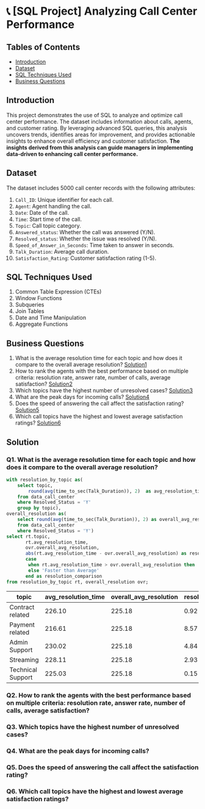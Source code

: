 # 📞 [SQL Project] Analyzing Call Center Performance 

## Tables of Contents
- [Introduction](#introduction)
- [Dataset](#dataset)
- [SQL Techniques Used](#sql-techniques-used)
- [Business Questions](#business-questions)

  
## Introduction
This project demonstrates the use of SQL to analyze and optimize call center performance. The dataset includes information about calls, agents, and customer rating. By leveraging advanced SQL queries, this analysis uncovers trends, identifies areas for improvement, and provides actionable insights to enhance overall efficiency and customer satisfaction.
**The insights derived from this analysis can guide managers in implementing data-driven to enhancing call center performance.**

## Dataset
The dataset includes 5000 call center records with the following attributes:
1. ``Call_ID``: Unique identifier for each call.
2. ``Agent``: Agent handling the call.
3. ``Date``: Date of the call.
4. ``Time``: Start time of the call.
5. ``Topic``: Call topic category.
6. ``Answered_status``: Whether the call was answered (Y/N).
7. ``Resolved_status``: Whether the issue was resolved (Y/N).
8. ``Speed_of_Answer_in_Seconds``: Time taken to answer in seconds.
9. ``Talk_Duration``: Average call duration.
10. ``Satisfaction_Rating``: Customer satisfaction rating (1-5).

## SQL Techniques Used
1. Common Table Expression (CTEs)
2. Window Functions
3. Subqueries
4. Join Tables
5. Date and Time Manipulation
6. Aggregate Functions

## Business Questions
1. What is the average resolution time for each topic and how does it compare to the overall average resolution? [Solution1](#q1-what-is-the-average-resolution-time-for-each-topic-and-how-does-it-compare-to-the-overall-average-resolution)
2. How to rank the agents with the best performance based on multiple criteria: resolution rate, answer rate, number of calls, average satisfaction? [Solution2](#q2-how-to-rank-the-agents-with-the-best-performance-based-on-multiple-criteria-resolution-rate-answer-rate-number-of-calls-average-satisfaction)
3. Which topics have the highest number of unresolved cases? [Solution3](#q3-which-topics-have-the-highest-number-of-unresolved-cases) 
4. What are the peak days for incoming calls? [Solution4]((q4-#what-are-the-peak-days-for-incoming-calls))
5. Does the speed of answering the call affect the satisfaction rating? [Solution5](#q5-does-the-speed-of-answering-the-call-affect-the-satisfaction-rating)
6. Which call topics have the highest and lowest average satisfaction ratings? [Solution6](#q6-which-call-topics-have-the-highest-and-lowest-average-satisfaction-ratings)

## Solution
### Q1. What is the average resolution time for each topic and how does it compare to the overall average resolution?
```sql
with resolution_by_topic as(
	select topic,
		round(avg(time_to_sec(Talk_Duration)), 2)  as avg_resolution_time
	from data_call_center
	where Resolved_Status = 'Y'
	group by topic),
overall_resolution as(
	select round(avg(time_to_sec(Talk_Duration)), 2) as overall_avg_resolution
	from data_call_center
	where Resolved_Status = 'Y')
select rt.topic,
	   rt.avg_resolution_time,
	   ovr.overall_avg_resolution,
	   abs(rt.avg_resolution_time - ovr.overall_avg_resolution) as resolution_diff_in_second,
	   case
		when rt.avg_resolution_time > ovr.overall_avg_resolution then 'Slower than Average'
		else 'Faster than Average'
	   end as resolution_comparison 
from resolution_by_topic rt, overall_resolution ovr;
```
topic            |avg_resolution_time|overall_avg_resolution|resolution_diff_in_second|resolution_comparison|
-----------------|-------------------|----------------------|-------------------------|---------------------|
Contract related |             226.10|                225.18|                     0.92|Slower than Average  |
Payment related  |             216.61|                225.18|                     8.57|Faster than Average  |
Admin Support    |             230.02|                225.18|                     4.84|Slower than Average  |
Streaming        |             228.11|                225.18|                     2.93|Slower than Average  |
Technical Support|             225.03|                225.18|                     0.15|Faster than Average  |

### Q2. How to rank the agents with the best performance based on multiple criteria: resolution rate, answer rate, number of calls, average satisfaction?
### Q3. Which topics have the highest number of unresolved cases?
### Q4. What are the peak days for incoming calls?
### Q5. Does the speed of answering the call affect the satisfaction rating? 
### Q6. Which call topics have the highest and lowest average satisfaction ratings? 
